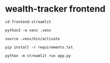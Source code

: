 # wealth-tracker frontend

```shell
cd frontend-streamlit

python3 -m venv .venv

source .venv/bin/activate

pip install -r requirements.txt

python -m streamlit run app.py
```
